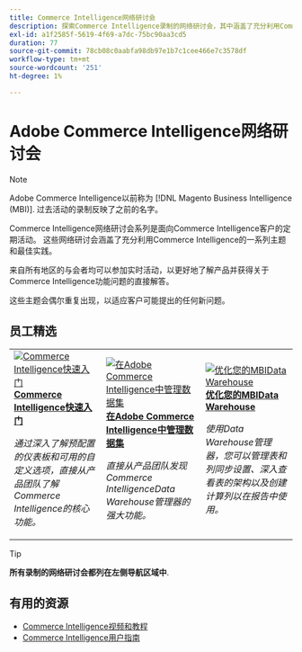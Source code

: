 ```yaml
---
title: Commerce Intelligence网络研讨会
description: 探索Commerce Intelligence录制的网络研讨会，其中涵盖了充分利用Commerce Intelligence的各种主题和最佳实践。
exl-id: a1f2585f-5619-4f69-a7dc-75bc90aa3cd5
duration: 77
source-git-commit: 78cb08c0aabfa98db97e1b7c1cee466e7c3578df
workflow-type: tm+mt
source-wordcount: '251'
ht-degree: 1%

---
```


# Adobe Commerce Intelligence网络研讨会

>[!NOTE]
>
>Adobe Commerce Intelligence以前称为 [!DNL Magento Business Intelligence (MBI)]. 过去活动的录制反映了之前的名字。

Commerce Intelligence网络研讨会系列是面向Commerce Intelligence客户的定期活动。 这些网络研讨会涵盖了充分利用Commerce Intelligence的一系列主题和最佳实践。

来自所有地区的与会者均可以参加实时活动，以更好地了解产品并获得关于Commerce Intelligence功能问题的直接解答。

这些主题会偶尔重复出现，以适应客户可能提出的任何新问题。

## 员工精选

<table>
<tr>
  <td>
    <a href="https://experienceleague.adobe.com/docs/events/commerce-intelligence-webinar-recordings/2023/getting-started.html">
      <img alt="Commerce Intelligence快速入门" src="https://video.tv.adobe.com/v/3425736?format=jpeg" />
    </a>
     <div>
      <a href="https://experienceleague.adobe.com/docs/events/commerce-intelligence-webinar-recordings/2023/getting-started.html">
        <strong>Commerce Intelligence快速入门</strong>
      </a>
    </div>
    <p>
    <em>通过深入了解预配置的仪表板和可用的自定义选项，直接从产品团队了解Commerce Intelligence的核心功能。</em>
    <p>
  </td>
  <td>
    <a href="https://experienceleague.adobe.com/docs/events/commerce-intelligence-webinar-recordings/2024/manage-data-sets-adobe-commerce.html">
      <img alt="在Adobe Commerce Intelligence中管理数据集" src="https://video.tv.adobe.com/v/3427547?format=jpeg" />
    </a>
     <div>
      <a href="https://experienceleague.adobe.com/docs/events/commerce-intelligence-webinar-recordings/2024/manage-data-sets-adobe-commerce.html">
        <strong>在Adobe Commerce Intelligence中管理数据集</strong>
      </a>
    </div>
    <p>
    <em>直接从产品团队发现Commerce IntelligenceData Warehouse管理器的强大功能。</em>
    <p>
  </td>
   <td>
    <a href="https://experienceleague.adobe.com/docs/events/commerce-intelligence-webinar-recordings/2021/optimize-data-warehouse.html">
      <img alt="优化您的MBIData Warehouse" src="https://video.tv.adobe.com/v/342562?format=jpeg" />
    </a>
     <div>
      <a href="https://experienceleague.adobe.com/docs/events/commerce-intelligence-webinar-recordings/2021/optimize-data-warehouse.html">
        <strong>优化您的MBIData Warehouse</strong>
      </a>
    </div>
    <p>
    <em>使用Data Warehouse管理器，您可以管理表和列同步设置、深入查看表的架构以及创建计算列以在报告中使用。</em>
    <p>
  </td>
</tr>
</table>

>[!TIP]
>
>**所有录制的网络研讨会都列在左侧导航区域中**.

## 有用的资源

- [Commerce Intelligence视频和教程](https://experienceleague.adobe.com/docs/commerce-learn/tutorials/mbi/filter-sets.html)
- [Commerce Intelligence用户指南](https://experienceleague.adobe.com/docs/commerce-business-intelligence/mbi/guide-overview.html)
